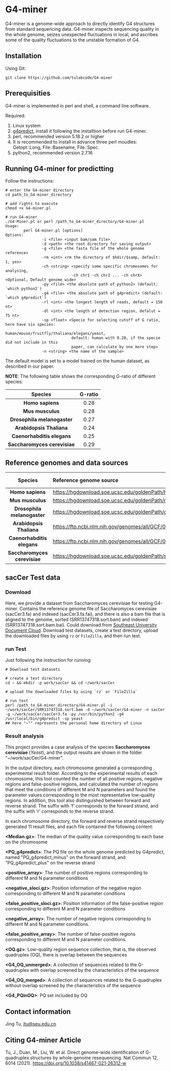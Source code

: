 # G4-miner

G4-miner is a genome-wide approach to directly identify G4 structures from standard sequencing data. G4-miner inspects sequencing quality in the whole genome, seizes unexpected fluctuations in local, and ascribes some of the quality fluctuations to the unstable formation of G4.



## Installation
Using Git:
```shell
git clone https://github.com/tulabcode/G4-miner
```



## Prerequisities
G4-miner is implemented in perl and shell, a command line software.

Required:
1. Linux system
2. [g4predict](https://github.com/mparker2/g4predict), install it following the installtion before run G4-miner.
3. perl,  recommended version 5.18.2 or higher
4. It is recommended to install in advance three perl moudles: Getopt::Long, File::Basename, File::Spec.
5. python2,  recommended version 2.7.16


## Running G4-miner for predictting
Follow the instructions:
```shell
# enter the G4-miner directory
cd path_to_G4-miner_directory

# add rights to execute
chmod +x G4-miner.pl

# run G4-miner
./G4-Miner.pl or perl /path_to_G4-miner_directory/G4-miner.pl
Usage:
        perl G4-miner.pl [options]
Options:
                -i <file> <input bam/sam file>
                -d <path> <the root directory for saving output>
                -g <file> <the fasta file of the whole genome reference>
                -rm <int> <rm the directory of $hdir/$samp, default: 1, yes>
                -ch <string> <specify some specific chromosomes for analysing, 
                             -ch chr1 -ch chr2 ... -ch chrX> <Optional, Default genome wide>
                -py <file> <the absolute path of python2> (default: `which python2`)
                -g4 <file> <the absolute path of g4predict> (default: `which g4predict`)
                -rl <int> <the longest length of reads, default = 150 nt>
                -dl <int> <the length of detection region, defalut = 75 nt>
                -sp <float> <Specie for selecting cutoff of G ratio, here have six species:
                             human/mouse/fruitfly/thaliana/elegans/yeast,
                             default: human with 0.28, if the specie did not include in this
                             paper, can calculate by one more step>
                -n <string> <the name of the sample>
```

The default model is set to a model trained on the human dataset, as described in our paper.

**NOTE**:
The following table shows the corresponding G-ratio of different species:

|           **Species**            | **G-ratio** |
| :------------------------------: | :---------: |
|       **Homo  sapiens**      |    0.28     |
|       **Mus  musculus**       |    0.28     |
| **Drosophila  melanogaster**  |    0.27     |
|   **Arabidopsis  Thaliana**   |    0.24     |
|  **Caenorhabditis  elegans**  |    0.25     |
| **Saccharomyces  cerevisiae** |    0.29     |


## Reference genomes and data sources
|           **Species**           | **Reference genome source**                                  | **Data  source (SRR code)** |
| :-----------------------------: | :----------------------------------------------------------- | :-------------------------: |
|       **Homo sapiens**       | https://hgdownload.soe.ucsc.edu/goldenPath/hg19/             |         SRR9644818          |
|       **Mus musculus**       | https://hgdownload.soe.ucsc.edu/goldenPath/mm10/             |         SRR13179566         |
| **Drosophila melanogaster**  | https://hgdownload.soe.ucsc.edu/goldenPath/dm6/              |         SRR12822760         |
|   **Arabidopsis Thaliana**   | https://ftp.ncbi.nlm.nih.gov/genomes/all/GCF/000/001/735/GCF_000001735.4_TAIR10.1/ |         SRR11608990         |
|  **Caenorhabditis elegans**  | https://ftp.ncbi.nlm.nih.gov/genomes/all/GCF/000/002/985/GCF_000002985.6_WBcel235/ |         SRR8816429          |
| **Saccharomyces cerevisiae** | https://hgdownload.soe.ucsc.edu/goldenPath/sacCer3/          |         SRR13747318         |


## sacCer Test data
### Download
Here, we provide a dataset from Saccharomyces cerevisiae for testing G4-miner. Contains the reference genome file of Saccharomyces cerevisiae (sacCer3.fa) and indexed (sacCer3.fa.fai), and there is also a bam file that is aligned to the genome, sorted (SRR13747318.sort.bam) and indexed (SRR13747318.sort.bam.bai).
Could download from [Southeast University Document Cloud](https://pan.seu.edu.cn:443/link/970CF07A79536277306E76D9A1BFD1BA).
Download test datasets, create a test directory, upload the downloaded files by using `rz` or `FileZilla`, and then run test.

### run Test
Just following the instruction for running:
```shell
# Download test datasets

# create a test directory
cd ~ && mkdir -p work/sacCer && cd ~/work/sacCer

# upload the downloaded files by using `rz` or `FileZilla`

# run test
perl /path_to_G4-miner_directory/G4-miner.pl -i ~/work/sacCer/SRR13747318.sort.bam -d ~/work/sacCer/G4-miner -n sacCer -g ~/work/sacCer/sacCer3.fa -py /usr/bin/python2 -g4 /usr/local/bin/g4predict -sp yeast
## here "~"" represents the personal home directory of Linux
```
### Result analysis
This project provides a case analysis of the species **Saccharomyces cerevisiae** (*Yeast*), and the output results are shown in the folder "~/work/sacCer/G4-miner".

In the output directory, each chromosome generated a corresponding experimental result folder. According to the experimental results of each chromosome, this tool counted the number of all positive regions, negative regions and false-positive regions, and calculated the number of regions that meet the conditions of different M and N parameters and found the parameter values corresponding to the most representative low-quality regions. In addition, this tool also distinguished between forward and reverse strand. The suffix with ‘f’ corresponds to the forward strand, and the suffix with ‘r’ corresponds to the reverse strand.

In each chromosome directory, the forward and reverse strand respectively generated 11 result files, and each file contained the following content:

**<Median.gz>**: The median of the quality value corresponding to each base on the chromosome

**<PQ_g4predict>**: The PQ file on the whole genome predicted by G4predict, named "PQ_g4predict_minus" on the forward strand, and "PQ_g4predict_plus" on the reverse strand

**<positive_array>**: The number of positive regions corresponding to different M and N parameter conditions

**<negative_sloci.gz>**: Position information of the negative region corresponding to different M and N parameter conditions

**<false_positive_sloci.gz>**: Position information of the false-positive region corresponding to different M and N parameter conditions

**<negative_array>**: The number of negative regions corresponding to different M and N parameter conditions.

**<false_positive_array>**: The number of false-positive regions corresponding to different M and N parameter conditions.

**<OQ.gz>**: Low-quality region sequence collection, that is, the observed quadruplex (OQ), there is overlap between the sequences

**<G4_OQ_unmerged>**: A collection of sequences related to the G-quadruplex with overlap screened by the characteristics of the sequence

**<G4_OQ_merged>**: A collection of sequences related to the G-quadruplex without overlap screened by the characteristics of the sequence

**<G4_PQinOQ>**: PQ set included by OQ


## Contact information
Jing Tu,  jtu@seu.edu.cn


## Citing G4-miner Article
Tu, J., Duan, M., Liu, W. et al. Direct genome-wide identification of G-quadruplex structures by whole-genome resequencing. Nat Commun 12, 6014 (2021). https://doi.org/10.1038/s41467-021-26312-w

